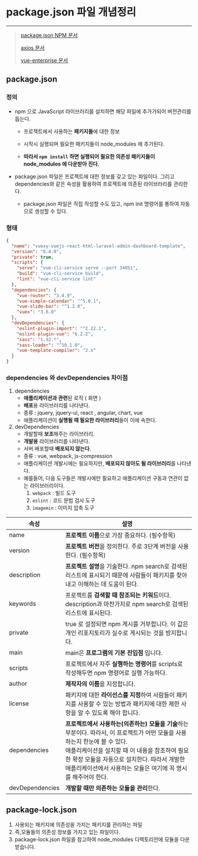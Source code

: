 # package.json 파일 개념정리

---

>[package.json NPM 문서](https://docs.npmjs.com/cli/v8/configuring-npm/package-json)
>
>[axios 문서 ](https://github.com/axios/axios/blob/main/package.json)
>
>[vue-enterprise 문서](https://github.com/bencodezen/vue-enterprise-boilerplate/blob/main/package.json)

## package.json 

### 정의

- npm 으로 JavaScript 라이브러리를 설치하면 해당 파일에 추가가되어 버전관리를 돕는다. 
  - 프로젝트에서 사용하는 **패키지들**에 대한 정보

  - 시작시 실행되며 필요한 패키지들이 node_modules 에 추가된다. 

  - **따라서 `npm install` 하면 실행되어 필요한 의존성 패키지들이 node_modules 에 다운받아 진다.** 

- package.json 파일은 프로젝트에 대한 정보를 갖고 있는 파일이다. 그리고 dependencies와 같은 속성을 활용하여 프로젝트에 의존된 라이브러리를 관리한다.
  - package.json 파일은 직접 작성할 수도 있고, npm init 명령어를 통하여 자동으로 생성할 수 있다.

### 형태

```json
{
  "name": "vuexy-vuejs-react-html-laravel-admin-dashboard-template",
  "version": "6.4.0",
  "private": true,
  "scripts": {
    "serve": "vue-cli-service serve --port 34051",
    "build": "vue-cli-service build",
    "lint": "vue-cli-service lint"
  },
  "dependencies": {
    "vue-router": "3.4.9",
    "vue-simple-calendar": "^5.0.1",
    "vue-slide-bar": "^1.2.0",
    "vuex": "3.6.0"
  },
  "devDependencies": {
    "eslint-plugin-import": "^2.22.1",
    "eslint-plugin-vue": "6.2.2",
    "sass": "1.32.*",
    "sass-loader": "^10.1.0",
    "vue-template-compiler": "2.x"
  }
}
```

### dependencies 와 devDependencies 차이점

1. dependencies 
   - **애플리케이션과 관련**된 로직 ( 화면 )
   - **배포**용 라이브러리를 나타낸다. 
   - 종류 : jquery, jquery-ui, react , angular, chart, vue
   - 애플리케이션이 **실행될 때 필요한 라이브러리**들이 이에 속한다. 
2. devDependencies 
   - 개발할때 **보조**해주는 라이브러리. 
   - **개발용** 라이브러리를 나타낸다. 
   - 서버 배포할때 **배포되지 않는다**. 
   - 종류 : vue, webpack, js-compression 
   - 애플리케이션 개발시에는 필요하지만, **배포되지 않아도 될 라이브러리**를 나타낸다. 
   - 예를들어, 다음 도구들은 개발시에만 필요하고 애플리케이션 구동과 연관이 없는 라이브러리이다. 
     1. `webpack` : 빌드 도구
     2. `eslint` : 코드 문법 검사 도구
     3. `imagemin` : 이미지 압축 도구

| 속성            | 설명                                                         |
| --------------- | ------------------------------------------------------------ |
| name            | **프로젝트 이름**으로 가장 중요하다. (필수항목)              |
| version         | **프로젝트 버전**을 정의한다. 주로 3단계 버전을 사용한다. (필수항목) |
| description     | **프로젝트 설명**을 기술한다. npm search로 검색된 리스트에 표시되기 때문에 사람들이 패키지를 찾아내고 이해하는 데 도움이 된다. |
| keywords        | 프로젝트를 **검색할 때 참조되는 키워드**이다. description과 마찬가지로 npm search로 검색된 리스트에 표시된다. |
| private         | true 로 설정되면 npm 게시를 거부합니다. 이 값은 개인 리포지토리가 실수로 게시되는 것을 방지합니다. |
| main            | main은 **프로그램의 기본 진입점** 입니다.                    |
| scripts         | 프로젝트에서 자주 **실행하는 명령어**를 scripts로 작성해두면 npm 명령어로 실행 가능하다. |
| author          | **제작자의 이름**을 지정합니다.                              |
| license         | 패키지에 대한 **라이선스를 지정**하여 사람들이 패키지를 사용할 수 있는 방법과 패키지에 대한 제한 사항을 알 수 있도록 해야 합니다. |
| dependencies    | **프로젝트에서 사용하는(의존하는) 모듈을 기술**하는 부분이다. 따라서, 이 프로젝트가 어떤 모듈을 사용하는지 한눈에 볼 수 있다. <br />애플리케이션을 설치할 때 이 내용을 참조하여 필요한 확장 모듈을 자동으로 설치한다. 따라서 개발한 애플리케이션에서 사용하는 모듈은 여기에 꼭 명시를 해주어야 한다. |
| devDependencies | **개발할 때만 의존하는 모듈을 관리**한다.                    |





## package-lock.json

1. 사용되는 패키지에 의존성을 가지는 패키지를 관리하는 파일 
2. 즉,모듈들의 의존성 정보를 가지고 있는 파일이다. 
3.  package-lock.json 파일을 참고하여 node_modules 디렉토리안에 모듈을 다운받습니다.
